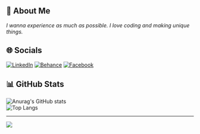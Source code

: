 ## 💫 About Me
_I wanna experience as much as possible. I love coding and making unique things._


## 🌐 Socials
[![LinkedIn](https://img.shields.io/badge/LinkedIn-%230077B5.svg?logo=linkedin&logoColor=white)]([https://www.linkedin.com/in/sang-le-ba4a02233/](https://www.linkedin.com/in/ho-nhan/)) [![Behance](https://img.shields.io/badge/Behance-1769ff?logo=behance&logoColor=white)](https://behance.net/honhanpeter17) [![Facebook](https://img.shields.io/badge/Facebook-%231877F2.svg?logo=Facebook&logoColor=white)](https://facebook.com/NhanHo.2305/)
## 📊 GitHub Stats
![Anurag's GitHub stats](https://github-readme-stats.vercel.app/api?username=NhanHoPeter217&show_icons=true&theme=transparent)<br/>
![Top Langs](https://github-readme-stats.vercel.app/api/top-langs/?username=NhanHoPeter217)

---
[![](https://visitcount.itsvg.in/api?id=NhanHoPeter217&icon=0&color=0)](https://visitcount.itsvg.in)

<!-- Proudly created with GPRM ( https://gprm.itsvg.in ) -->
